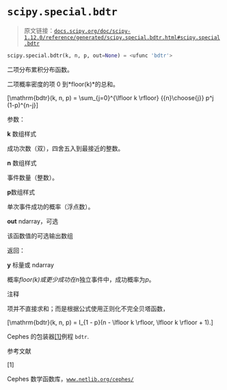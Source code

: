 # `scipy.special.bdtr`

> 原文链接：[`docs.scipy.org/doc/scipy-1.12.0/reference/generated/scipy.special.bdtr.html#scipy.special.bdtr`](https://docs.scipy.org/doc/scipy-1.12.0/reference/generated/scipy.special.bdtr.html#scipy.special.bdtr)

```py
scipy.special.bdtr(k, n, p, out=None) = <ufunc 'bdtr'>
```

二项分布累积分布函数。

二项概率密度的项 0 到*floor(k)*的总和。

\[\mathrm{bdtr}(k, n, p) = \sum_{j=0}^{\lfloor k \rfloor} {{n}\choose{j}} p^j (1-p)^{n-j}\]

参数：

**k** 数组样式

成功次数（双），四舍五入到最接近的整数。

**n** 数组样式

事件数量（整数）。

**p**数组样式

单次事件成功的概率（浮点数）。

**out** ndarray，可选

该函数值的可选输出数组

返回：

**y** 标量或 ndarray

概率*floor(k)*或更少成功在*n*独立事件中，成功概率为*p*。

注释

项并不直接求和；而是根据公式使用正则化不完全贝塔函数，

\[\mathrm{bdtr}(k, n, p) = I_{1 - p}(n - \lfloor k \rfloor, \lfloor k \rfloor + 1).\]

Cephes 的包装器[[1]](#r7d9104350497-1)例程 `bdtr`.

参考文献

[1]

Cephes 数学函数库，[`www.netlib.org/cephes/`](http://www.netlib.org/cephes/)
